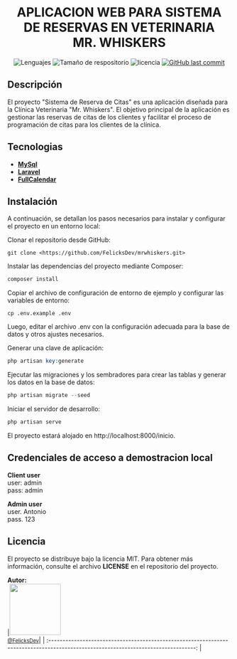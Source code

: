 
<h1 align="center"> APLICACION WEB PARA SISTEMA DE RESERVAS EN VETERINARIA <br><strong>MR. WHISKERS</strong></h1>

<div align="center">
 <img alt="Lenguajes" src="https://img.shields.io/github/languages/count/FelicksDev/mrwhiskers">
<img alt="Tamaño de respositorio" src="https://img.shields.io/github/repo-size/FelicksDev/mrwhiskers">
<img alt="licencia" src="https://img.shields.io/github/license/WelissonLuca/ecommerce-api?style=plastic">
<a href="https://github.com/FelicksDev/mrwhiskers">
    <img alt="GitHub last commit" src="https://img.shields.io/github/last-commit/FelicksDev/mrwhiskers/main">
  </a>

</div>
<!-- Description -->

## Descripción

El proyecto "Sistema de Reserva de Citas" es una aplicación diseñada para la Clínica Veterinaria "Mr. Whiskers". El objetivo principal de la aplicación es gestionar las reservas de citas de los clientes y facilitar el proceso de programación de citas para los clientes de la clínica. 

<!-- technologies -->
## Tecnologias
- **[MySql](https://www.mysql.com/)**
- **[Laravel](https://laravel.com/)**
- **[FullCalendar](https://fullcalendar.io/)**
<!-- Instalation -->

## Instalación

A continuación, se detallan los pasos necesarios para instalar y configurar el proyecto en un entorno local:

Clonar el repositorio desde GitHub:

``` 
git clone <https://github.com/FelicksDev/mrwhiskers.git>
``` 
Instalar las dependencias del proyecto mediante Composer:

``` php
composer install
``` 
Copiar el archivo de configuración de entorno de ejemplo y configurar las variables de entorno:
``` 
cp .env.example .env
```
Luego, editar el archivo .env con la configuración adecuada para la base de datos y otros ajustes necesarios.

Generar una clave de aplicación:
``` php
php artisan key:generate
``` 
Ejecutar las migraciones y los sembradores para crear las tablas y generar los datos en la base de datos:
``` php
php artisan migrate --seed
``` 
Iniciar el servidor de desarrollo:
``` php
php artisan serve
``` 
El proyecto estará alojado en http://localhost:8000/inicio.
<!-- Demo credentials --->

## Credenciales de acceso a demostracion local
**Client user** <br>
user: admin <br>
pass: admin

**Admin user** <br>
user. Antonio <br>
pass. 123
<!--- License--->
## Licencia

El proyecto se distribuye bajo la licencia MIT. Para obtener más información, consulte el archivo **LICENSE** en el repositorio del proyecto.

<strong>Autor:</strong> <br>
|[<img src="https://avatars.githubusercontent.com/u/101672631?v=4" width=115> <br><small>@FelicksDev</small>](https://github.com/FelicksDev)|
| :---------------------------------------------------------------------------------------------------------------------------------: |
